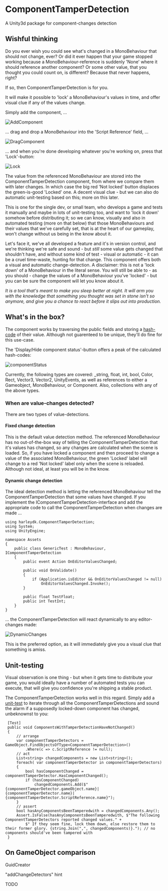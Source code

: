 # ComponentTamperDetection
A Unity3d package for component-changes detection

## Wishful thinking

Do you ever wish you could see what's changed in a MonoBehaviour that should not change, ever? Or did it ever happen that your game stopped working because a MonoBehaviour-reference is suddenly 'None' where it should reference another component? Or some other value, that you thought you could count on, is different? Because that never happens, right?

If so, then ComponentTamperDetection is for you.

It will make it possible to 'lock' a MonoBehaviour's values in time, and offer visual clue if any of the values change. 

Simply add the component, ...

![AddComponent](Documentation/addComponent.png)

... drag and drop a MonoBehaviour into the 'Script Reference' field, ...

![DragComponent](Documentation/dragComponent.png)

... and when you're done developing whatever you're working on, press that 'Lock'-button:

![Lock](Documentation/lockButton.png)

The value from the referenced MonoBehaviour are stored into the ComponentTamperDetection component, from where we compare them with later changes. In which case the big red 'Not locked' button displaces the green-is-good 'Locked' one. A decent visual clue - but we can also do automatic unit-testing based on this; more on this later.

This is one for the single dev, or small team, who develops a game and tests it manually and maybe in lots of unit-testing too, and want to 'lock it down' somehow before distributing it; so we can know, visually and also in automated testing (more on that below) that those MonoBehaviours and their values that we've carefully set, that is at the heart of our gameplay, won't change without us being in the know about it. 

Let's face it, we've all developed a feature and it's in version control, and we're thinking we're safe and sound - but  _still_ some value gets changed that shouldn't have, and without some kind of test - visual or automatic - it can be a cruel time-waste, hunting for that change. This component offers both a visual and automatic change-detection. A disclaimer: this is not a 'lock down' of a MonoBehaviour in the literal sense. You will still be able to - as you should - change the values of a MonoBehaviour you've 'locked' - but you can be sure the component will let you know about it. 

_It is a tool that's meant to make you sleep better at night. It will arm you with the knowledge that something you thought was set in stone isn't so anymore, and give you a chance to react before it slips out into production._


## What's in the box?

The component works by traversing the public fields and storing a [hash-code](https://docs.microsoft.com/en-us/dotnet/api/system.object.gethashcode?view=net-5.0) of their value. Although not guarenteed to be unique, they'll do fine for this use-case.

The 'Display/Hide component status'-button offers a peak of the calculated hash-codes:

![componentStatus](Documentation/componentStatus.png)

Currently, the following types are covered: _string, float, int, bool, Color, Rect, Vector3, Vector2, UnityEvents, as well as references to either a Gameobject, MonoBehaviour, or Component. Also, collections with any of the above types.


### When are value-changes detected?

There are two types of value-detections. 

#### Fixed change detection

This is the default value detection method. The referenced MonoBehaviour has no out-of-the-box way of telling the ComponentTamperDetection that it's values has changed, so any changes are calculated when the scene is loaded. So, if you have locked a component and then proceed to change a value of the associated MonoBehaviour, the green 'Locked' label will change to a red 'Not locked' label only when the scene is reloaded. Although not ideal, at least you will be in the know.

#### Dynamic change detection

The ideal detection method is letting the referenced MonoBehaviour tell the ComponentTamperDetection that some values have changed. If you implement the IComponentTamperDetection-interface and add the appropriate code to call the ComponentTamperDetection when changes are made ...

```
using harleydk.ComponentTamperDetection;
using System;
using UnityEngine;

namespace Assets
{
    public class GenericTest : MonoBehaviour, IComponentTamperDetection
    {
        public event Action OnEditorValuesChanged;

        public void OnValidate()
        {
            if (Application.isEditor && OnEditorValuesChanged != null)
                OnEditorValuesChanged.Invoke();
        }

        public float TestFloat;
        public int TestInt;
    }
}
```

... the ComponentTamperDetection will react dynamically to any editor-changes made:

![DynamicChanges](Documentation/DynamicChanges.gif)

This is the preferred option, as it will immediately give you a visual clue that something is amiss.

## Unit-testing

Visual observation is one thing - but when it gets time to distribute your game, you would ideally have a number of automated tests you can execute, that will give you confidence you're shipping a stable product.

The ComponentTamperDetection works well in this regard. Simply add a [unit-test](https://docs.unity3d.com/Manual/testing-editortestsrunner.html) to iterate through all the ComponentTamperDetections and sound the alarm if a supposedly locked-down component has changed, unbeknownst to you:

```
 [Test]
 public void ComponentsWithTamperDetectionHaveNotChanged()
 {
     // arrange
     var componentTamperDetectors = GameObject.FindObjectsOfType<ComponentTamperDetection>()
         .Where(c => c.ScriptReference != null);
     // act
     List<string> changedComponents = new List<string>();
     foreach( var componentTamperDetector in componentTamperDetectors)
     {
         bool hasComponentChanged = componentTamperDetector.HasComponentChanged();
         if (hasComponentChanged)
             changedComponents.Add($"{componentTamperDetector.gameObject.name}|{componentTamperDetector.name}|{componentTamperDetector.ScriptReference.name}");
     }
     // assert
     bool hasAnyComponentsBeenTamperedwith = changedComponents.Any();
     Assert.IsFalse(hasAnyComponentsBeenTamperedwith, $"The following ComponentTamperDetectors reported changed values." +
         $" If they seem fine, lock them down, else restore them to their former glory. {string.Join(",", changedComponents)}."); // no components should've been tampered with
 }

```

## On GameObject comparison


GuidCreator

"addChangeDetectors" hint

TODO